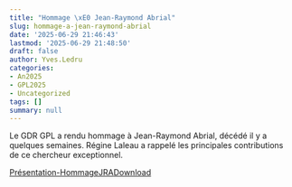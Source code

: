 ```yaml
---
title: "Hommage \xE0 Jean-Raymond Abrial"
slug: hommage-a-jean-raymond-abrial
date: '2025-06-29 21:46:43'
lastmod: '2025-06-29 21:48:50'
draft: false
author: Yves.Ledru
categories:
- An2025
- GPL2025
- Uncategorized
tags: []
summary: null
---
```


Le GDR GPL a rendu hommage à Jean-Raymond Abrial, décédé il y a quelques semaines. Régine Laleau a rappelé les principales contributions de ce chercheur exceptionnel.

[Présentation-HommageJRA](https://gdr-gpl.cnrs.fr/wp-content/uploads/2025/06/Presentation-HommageJRA.pdf)[Download](https://gdr-gpl.cnrs.fr/wp-content/uploads/2025/06/Presentation-HommageJRA.pdf)
